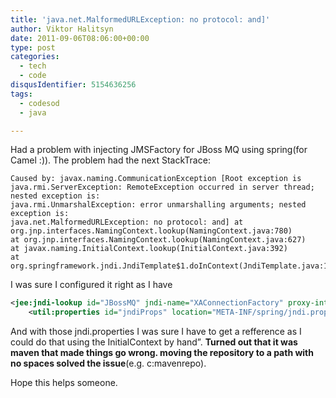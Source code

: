 ```yaml
---
title: 'java.net.MalformedURLException: no protocol: and]'
author: Viktor Halitsyn
date: 2011-09-06T08:06:00+00:00
type: post
categories:
  - tech
  - code
disqusIdentifier: 5154636256
tags:
  - codesod
  - java

---
```

Had a problem with injecting JMSFactory for JBoss MQ using spring(for Camel :)). The problem had the next StackTrace:

```
Caused by: javax.naming.CommunicationException [Root exception is java.rmi.ServerException: RemoteException occurred in server thread; nested exception is:
java.rmi.UnmarshalException: error unmarshalling arguments; nested exception is:
java.net.MalformedURLException: no protocol: and] at org.jnp.interfaces.NamingContext.lookup(NamingContext.java:780)
at org.jnp.interfaces.NamingContext.lookup(NamingContext.java:627)
at javax.naming.InitialContext.lookup(InitialContext.java:392)
at org.springframework.jndi.JndiTemplate$1.doInContext(JndiTemplate.java:154)
```

I was sure I configured it right as I have

```xml
<jee:jndi-lookup id="JBossMQ" jndi-name="XAConnectionFactory" proxy-interface="javax.jms.ConnectionFactory" environment-ref="jndiProps" resource-ref="true"/>
    <util:properties id="jndiProps" location="META-INF/spring/jndi.properties"/>
```

And with those jndi.properties I was sure I have to get a refference as I could do that using the InitialContext
by hand&#8221;. **Turned out that it was maven that made things go wrong. moving the repository to a path with no spaces solved the issue**(e.g. c:mavenrepo).
  
Hope this helps someone.
